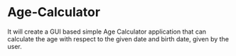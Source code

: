 # Age-Calculator
It will create a GUI based simple Age Calculator application that can calculate the age with respect to the given date and birth date, given by the user.  
